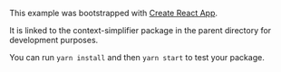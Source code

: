 This example was bootstrapped with [Create React App](https://github.com/facebook/create-react-app).

It is linked to the context-simplifier package in the parent directory for development purposes.

You can run `yarn install` and then `yarn start` to test your package.

